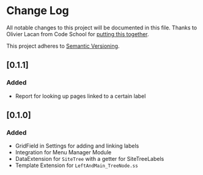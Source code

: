 # Change Log
All notable changes to this project will be documented in this file. Thanks to Olivier Lacan from Code School for [putting this together](http://keepachangelog.com/).

This project adheres to [Semantic Versioning](http://semver.org/).

## [0.1.1]
### Added
- Report for looking up pages linked to a certain label

## [0.1.0]
### Added
- GridField in Settings for adding and linking labels
- Integration for Menu Manager Module
- DataExtension for `SiteTree` with a getter for SiteTreeLabels
- Template Extension for `LeftAndMain_TreeNode.ss`
